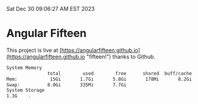 Sat Dec 30 09:06:27 AM EST 2023

# Angular Fifteen


This project is live at [https://angularfifteen.github.io](https://angularfifteen.github.io "fifteen!") thanks to Github.

```bash
System Memory
               total        used        free      shared  buff/cache   available
Mem:            15Gi       1.7Gi       5.8Gi       178Mi       8.2Gi        13Gi
Swap:          8.0Gi       335Mi       7.7Gi
System Storage
1.3G	.
```
```bash
